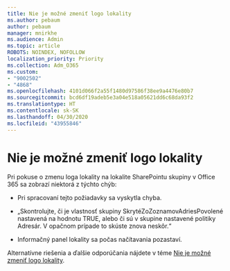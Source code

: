 ```yaml
---
title: Nie je možné zmeniť logo lokality
ms.author: pebaum
author: pebaum
manager: mnirkhe
ms.audience: Admin
ms.topic: article
ROBOTS: NOINDEX, NOFOLLOW
localization_priority: Priority
ms.collection: Adm_O365
ms.custom:
- "9002502"
- "4868"
ms.openlocfilehash: 4101d066f2a55f1480d97586f38ee9a4476e80b7
ms.sourcegitcommit: bcd6df19adeb5e3a04e518a05621dd6c68da93f2
ms.translationtype: HT
ms.contentlocale: sk-SK
ms.lasthandoff: 04/30/2020
ms.locfileid: "43955846"
---
```

# <a name="unable-to-change-site-logo"></a>Nie je možné zmeniť logo lokality

Pri pokuse o zmenu loga lokality na lokalite SharePointu skupiny v Office 365 sa zobrazí niektorá z týchto chýb:

- Pri spracovaní tejto požiadavky sa vyskytla chyba.

- „Skontrolujte, či je vlastnosť skupiny SkrytéZoZoznamovAdriesPovolené nastavená na hodnotu TRUE, alebo či sú v skupine nastavené politiky Adresár. V opačnom prípade to skúste znova neskôr.“

- Informačný panel lokality sa počas načítavania pozastaví.

Alternatívne riešenia a ďalšie odporúčania nájdete v téme [Nie je možné zmeniť logo lokality](https://docs.microsoft.com/sharepoint/troubleshoot/sites/error-when-changing-o365-site-logo).
